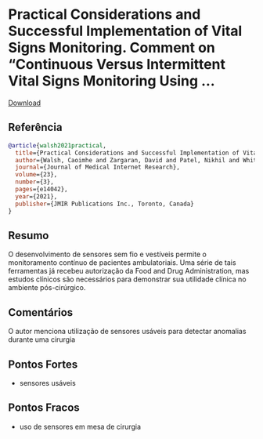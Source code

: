 #  Practical Considerations and Successful Implementation of Vital Signs Monitoring. Comment on “Continuous Versus Intermittent Vital Signs Monitoring Using …

[Download](https://www.jmir.org/2018/12/e10802/PDF)


## Referência
```bibtex
@article{walsh2021practical,
  title={Practical Considerations and Successful Implementation of Vital Signs Monitoring. Comment on “Continuous Versus Intermittent Vital Signs Monitoring Using a Wearable, Wireless Patch in Patients Admitted to Surgical Wards: Pilot Cluster Randomized Controlled Trial”},
  author={Walsh, Caoimhe and Zargaran, David and Patel, Nikhil and White, Amelia and Koumpa, Foteini Stefania and Tanna, Ravina and Ashraf, Muhammad Arsalan},
  journal={Journal of Medical Internet Research},
  volume={23},
  number={3},
  pages={e14042},
  year={2021},
  publisher={JMIR Publications Inc., Toronto, Canada}
}
```

## Resumo
O desenvolvimento de sensores sem fio e vestíveis permite o monitoramento contínuo de pacientes ambulatoriais. Uma série de tais ferramentas já recebeu autorização da Food and Drug Administration, mas estudos clínicos são necessários para demonstrar sua utilidade clínica no ambiente pós-cirúrgico.


## Comentários
O autor menciona utilização de sensores usáveis para detectar anomalias durante uma cirurgia

## Pontos Fortes
- sensores usáveis

## Pontos Fracos
- uso de sensores em mesa de cirurgia